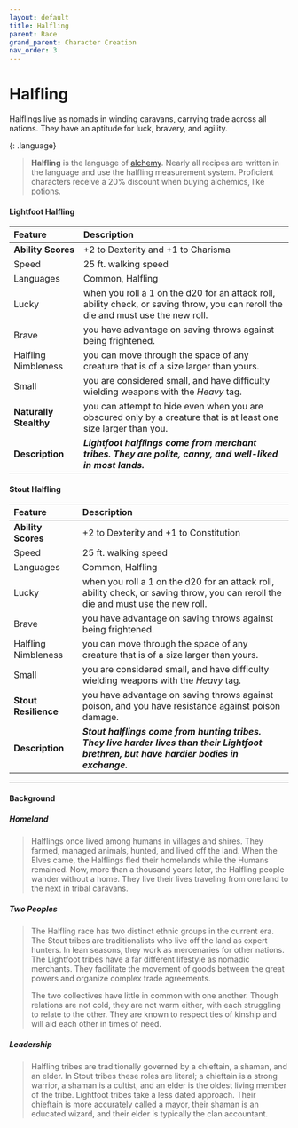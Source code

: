 ```yaml
---
layout: default
title: Halfling
parent: Race
grand_parent: Character Creation
nav_order: 3
---
```


# Halfling

Halflings live as nomads in winding caravans, carrying trade across all nations. They have an aptitude for luck, bravery, and agility.

{: .language}
> **Halfling** is the language of [alchemy](../../character_creation/equipment/alchemics). Nearly all recipes are written in the language and use the halfling measurement system. Proficient characters receive a 20% discount when buying alchemics, like potions.

#### Lightfoot Halfling

| Feature                | Description                                                                                                                        |
| :--------------------- | :--------------------------------------------------------------------------------------------------------------------------------- |
| **Ability Scores**     | +2 to Dexterity and +1 to Charisma                                                                                                 |
| Speed                  | 25 ft. walking speed                                                                                                               |
| Languages              | Common, Halfling                                                                                                                   |
| Lucky                  | when you roll a 1 on the d20 for an attack roll, ability check, or saving throw, you can reroll the die and must use the new roll. |
| Brave                  | you have advantage on saving throws against being frightened.                                                                      |
| Halfling Nimbleness    | you can move through the space of any creature that is of a size larger than yours.                                                |
| Small                  | you are considered small, and have difficulty wielding weapons with the _Heavy_ tag.                                               |
| **Naturally Stealthy** | you can attempt to hide even when you are obscured only by a creature that is at least one size larger than you.                   |
| **Description** | _**Lightfoot halflings come from merchant tribes. They are polite, canny, and well-liked in most lands.**_ |

#### Stout Halfling

| Feature              | Description                                                                                                                        |
| :------------------- | :--------------------------------------------------------------------------------------------------------------------------------- |
| **Ability Scores**   | +2 to Dexterity and +1 to Constitution                                                                                             |
| Speed                | 25 ft. walking speed                                                                                                               |
| Languages            | Common, Halfling                                                                                                                   |
| Lucky                | when you roll a 1 on the d20 for an attack roll, ability check, or saving throw, you can reroll the die and must use the new roll. |
| Brave                | you have advantage on saving throws against being frightened.                                                                      |
| Halfling Nimbleness  | you can move through the space of any creature that is of a size larger than yours.                                                |
| Small                | you are considered small, and have difficulty wielding weapons with the _Heavy_ tag.                                               |
| **Stout Resilience** | you have advantage on saving throws against poison, and you have resistance against poison damage.                                 |
| **Description** | _**Stout halflings come from hunting tribes. They live harder lives than their Lightfoot brethren, but have hardier bodies in exchange.**_|

---

#### Background

##### Homeland

> Halflings once lived among humans in villages and shires. They farmed, managed animals, hunted, and lived off the land. When the Elves came, the Halflings fled their homelands while the Humans remained. Now, more than a thousand years later, the Halfling people wander without a home. They live their lives traveling from one land to the next in tribal caravans. 

##### Two Peoples

> The Halfling race has two distinct ethnic groups in the current era. The Stout tribes are traditionalists who live off the land as expert hunters. In lean seasons, they work as mercenaries for other nations. The Lightfoot tribes have a far different lifestyle as nomadic merchants. They facilitate the movement of goods between the great powers and organize complex trade agreements.
>
> The two collectives have little in common with one another. Though relations are not cold, they are not warm either, with each struggling to relate to the other. They are known to respect ties of kinship and will aid each other in times of need.

##### Leadership

> Halfling tribes are traditionally governed by a chieftain, a shaman, and an elder. In Stout tribes these roles are literal; a chieftain is a strong warrior, a shaman is a cultist, and an elder is the oldest living member of the tribe. Lightfoot tribes take a less dated approach. Their chieftain is more accurately called a mayor, their shaman is an educated wizard, and their elder is typically the clan accountant.